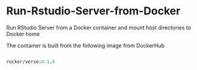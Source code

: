 # Run-Rstudio-Server-from-Docker
Run RStudio Server from a Docker container and mount host directories to Docker home

The container is built from the following image from DockerHub

```rb

rocker/verse:4.1.0

```

